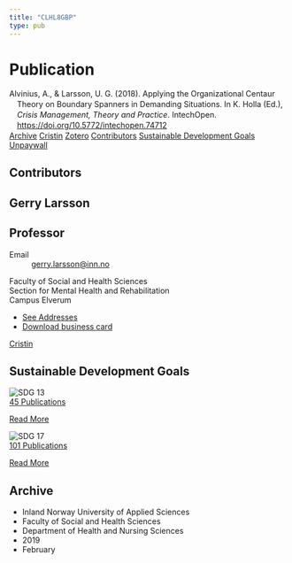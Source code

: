 ```yaml
---
title: "CLHL8GBP"
type: pub
---
```

<h1>Publication</h1>
<article id="csl-bib-container-CLHL8GBP" class="csl-bib-container">
  <div class="csl-bib-body" style="line-height: 1.35; padding-left: 1em; text-indent:-1em;">
  <div class="csl-entry">Alvinius, A., &amp; Larsson, U. G. (2018). Applying the Organizational Centaur Theory on Boundary Spanners in Demanding Situations. In K. Holla (Ed.), <i>Crisis Management, Theory and Practice</i>. IntechOpen. <a href="https://doi.org/10.5772/intechopen.74712">https://doi.org/10.5772/intechopen.74712</a></div>
</div>
  <div class="csl-bib-buttons">
    <a href="#taxonomy-article-CLHL8GBP" class="csl-bib-button">Archive</a>
    <a href alt="Cristin URL" class="csl-bib-button">Cristin</a>
    <a href alt="Zotero URL" class="csl-bib-button">Zotero</a>
    <a href="#contributors-article-CLHL8GBP" class="csl-bib-button">Contributors</a>
    <a href="#sdg-article-CLHL8GBP" class="csl-bib-button">Sustainable Development Goals</a>
    <a href="https://www.intechopen.com/citation-pdf-url/59671" class="csl-bib-button">Unpaywall</a>
  </div>
  <div id="csl-bib-meta-container-CLHL8GBP"></div>
</article>
<div id="csl-bib-meta-CLHL8GBP" class="csl-bib-meta">
  <article id="contributors-article-CLHL8GBP" class="contributors-article">
    <h1>Contributors</h1>
    <div class="personas">
<div class="vrtx-hinn-person-card">
<div class="photo">
<i class="lar la-user-circle missing-person"></i>
</div>
<div class="info">
<hgroup><h1>Gerry Larsson</h1>
<h2>Professor</h2>
</hgroup><dl>
<dt>Email</dt>
<dd>
<a href="mailto:gerry.larsson@inn.no">gerry.larsson@inn.no</a>
</dd>
</dl>
<p>
Faculty of Social and Health Sciences<br>
Section for Mental Health and Rehabilitation<br>
Campus Elverum
</p>
<ul class="vrtx-hinn-links">
<li><a href="https://www.inn.no/english/find-an-employee/gerry-larsson.html#vrtx-hinn-addresses">See Addresses</a></li>
<li><a href="https://www.inn.no/english/find-an-employee/gerry-larsson.html?vrtx=vcf">Download business card</a></li>
</ul>
</div>
</div>
<a href="https://app.cristin.no/persons/show.jsf?id=50941" alt="Cristin URL" class="personas-cristin">Cristin</a>
</div>
  </article>
  <article id="sdg-article-CLHL8GBP" class="sdg-article">
    <h1>Sustainable Development Goals</h1>
    <div class="sdg-container"><div id="sdg13" class="sdg">
<img src="{{< params subfolder >}}images/sdg/sdg13_en.png" class="image" alt="SDG 13">
<div class="sdg-overlay">
<a href="{{< params subfolder >}}en/archive/?sdg=13#archive" class="sdg-publication-count"><span>45</span> Publications</a>
<p><a href="https://sdgs.un.org/goals/goal13" class="sdg-read-more">Read More</a></p>
</div>
</div> <div id="sdg17" class="sdg">
<img src="{{< params subfolder >}}images/sdg/sdg17_en.png" class="image" alt="SDG 17">
<div class="sdg-overlay">
<a href="{{< params subfolder >}}en/archive/?sdg=17#archive" class="sdg-publication-count"><span>101</span> Publications</a>
<p><a href="https://sdgs.un.org/goals/goal17" class="sdg-read-more">Read More</a></p>
</div>
</div></div>
  </article>
  <article id="taxonomy-article-CLHL8GBP" class="taxonomy-article">
    <h1>Archive</h1>
    <ul>
      <li>Inland Norway University of Applied Sciences</li>
      <li>Faculty of Social and Health Sciences</li>
      <li>Department of Health and Nursing Sciences</li>
      <li>2019</li>
      <li>February</li>
    </ul>
  </article>
</div>
